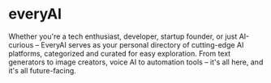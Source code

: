# everyAI
Whether you're a tech enthusiast, developer, startup founder, or just AI-curious – EveryAI serves as your personal directory of cutting-edge AI platforms, categorized and curated for easy exploration. From text generators to image creators, voice AI to automation tools – it's all here, and it's all future-facing.
